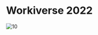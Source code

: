 # Workiverse 2022

![10](https://user-images.githubusercontent.com/86942363/173230392-64e5040d-e9c5-499e-a74b-fd7602b8adfe.png)

